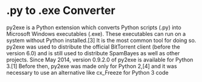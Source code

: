# .py to .exe Converter
 py2exe is a Python extension which converts Python scripts (.py) into Microsoft Windows executables (.exe). These executables can run on a system without Python installed.[3] It is the most common tool for doing so.  py2exe was used to distribute the official BitTorrent client (before the version 6.0) and is still used to distribute SpamBayes as well as other projects.  Since May 2014, version 0.9.2.0 of py2exe is available for Python 3.[1] Before then, py2exe was made only for Python 2,[4] and it was necessary to use an alternative like cx_Freeze for Python 3 code
